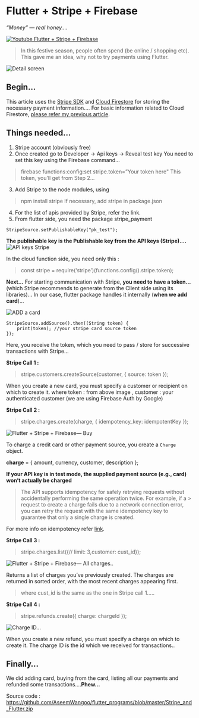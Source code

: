 # Flutter + Stripe + Firebase
*“Money” — real honey….*

[![Youtube Flutter + Stripe + Firebase](https://iswift.ru/images/2020-03-01_20-29-23.png)](https://youtu.be/Ax4f0YPQpJ4)
>In this festive season, people often spend (be online / shopping etc). This gave me an idea, why not to try payments using Flutter.

![Detail screen](https://iswift.ru/images/1_fjQfWoG-5iaFOcdg5F10Fw.png "Detail screen")

## Begin…
This article uses the [Stripe SDK](https://stripe.com/sg) and [Cloud Firestore](https://firebase.google.com/docs/firestore/quickstart) for storing the necessary payment information….
For basic information related to Cloud Firestore, [please refer my previous article](http://flatteredwithflutter.com/firebase-firestore-and-flutter/).

## Things needed…
1. Stripe account (obviously free)
2. Once created go to Developer -> Api keys -> Reveal test key
You need to set this key using the Firebase command…
> firebase functions:config:set stripe.token=”Your token here"
This token, you’ll get from Step 2…
3. Add Stripe to the node modules, using
> npm install stripe
If necessary, add stripe in package.json
4. For the list of apis provided by Stripe, refer the link.
5. From flutter side, you need the package stripe_payment

```import 'package:stripe_payment/stripe_payment.dart';
StripeSource.setPublishableKey("pk_test");
```

**The publishable key is the Publishable key from the API keys (Stripe)….**
![API keys Stripe](https://iswift.ru/images/1_ujzs7Q_h-RJ3LZc7CcNsNA.png "API keys Stripe")

In the cloud function side, you need only this :
> const stripe = require(‘stripe’)(functions.config().stripe.token);

**Next…**
For starting communication with Stripe, **you need to have a token…**(which Stripe recommends to generate from the Client side using its libraries)…
In our case, flutter package handles it internally (**when we add card**)…

![ADD a card](https://iswift.ru/images/1_9qSmfi5TyqN5VPhjTXr4yQ.png "Add a card")

```
StripeSource.addSource().then((String token) {
    print(token); //your stripe card source token
});
```
Here, you receive the token, which you need to pass / store for successive transactions with Stripe…

**Stripe Call 1 :**

> stripe.customers.createSource(customer, { source: token });

When you create a new card, you must specify a customer or recipient on which to create it.
where token : from above image , customer : your authenticated customer (we are using Firebase Auth by Google)

**Stripe Call 2 :**

> stripe.charges.create(charge, { idempotency_key: idempotentKey });

![Flutter + Stripe + Firebase— Buy](https://iswift.ru/images/1_lhbywA30vmts6PcCgmiMjQ.png "Flutter + Stripe + Firebase— Buy")

To charge a credit card or other payment source, you create a ```Charge``` object.

**charge** = { amount, currency, customer, description };

**If your API key is in test mode, the supplied payment source (e.g., card) won’t actually be charged**

> The API supports idempotency for safely retrying requests without accidentally performing the same operation twice. For example, if a > request to create a charge fails due to a network connection error, you can retry the request with the same idempotency key to 
> guarantee that only a single charge is created.

For more info on idempotency refer [link](https://stripe.com/docs/api/idempotent_requests?lang=node).

**Stripe Call 3 :**

> stripe.charges.list({// limit: 3,customer: cust_id});

![Flutter + Stripe + Firebase— All charges..](https://iswift.ru/images/1_nxF4tIz6GAssV5227sKdQg.png "Flutter + Stripe + Firebase— All charges..")

Returns a list of charges you’ve previously created. The charges are returned in sorted order, with the most recent charges appearing first.

>where cust_id is the same as the one in Stripe call 1…..

**Stripe Call 4 :**

> stripe.refunds.create({ charge: chargeId });

![Charge ID…](https://iswift.ru/images/1_E6lTz3d0zKSBWHtr4OL35Q.png)

When you create a new refund, you must specify a charge on which to create it. The charge ID is the id which we received for transactions..
## Finally…
We did adding card, buying from the card, listing all our payments and refunded some transactions….**Phew…**

Source code :
https://github.com/AseemWangoo/flutter_programs/blob/master/Stripe_and_Flutter.zip
